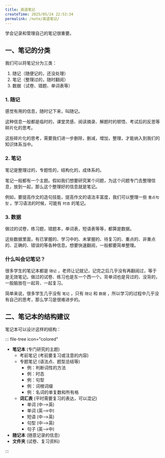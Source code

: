 ```yaml
---
title: 英语笔记
createTime: 2025/05/24 22:53:34
permalink: /note/英语笔记/
---
```


学会记录和管理自己的笔记很重要。

## 一、笔记的分类

我们可以将笔记分为三类：

1. 随记（随便记的，还没处理）
2. 笔记（整理过的，随时翻阅）
3. 数据（试卷、错题、单词表等）

### 1. 随记

感觉有用的信息，随时记下来，叫随记。

这种信息一般都是临时的，课堂灵感、阅读摘录、解题时的顿悟、考试后的反思等碎片化的思考。

这些碎片化的思考，需要我们进一步删除，删减，增加，整理，才能纳入到我们的知识体系当中。

### 2. 笔记

笔记是整理过的，专题性的，结构化的，成体系的。

笔记一般都有一个主题。假如我们想要研究某个问题，为这个问题专门去整理信息，放到一起，那么这个整理好的信息就是笔记。

例如，要提高作文的造句技能，提高作文的语法丰富度，我们可以整理一些 `重点句型` 。学习语法的时候，可能有 `时态` 的笔记。

### 3. 数据

做过的试卷，练习题，错题本，单词表，短语表等等，都算是数据。

这些数据里面，有已掌握的、学习中的、未掌握的、待复习的、重点的、非重点的、正确的、错误的等各种信息。想要快速翻阅，一般都要简单整理。

### 什么叫会记笔记？

很多学生的笔记本都是 `随记` ，老师让记就记，记完之后几乎没有再翻阅过，等于是无效笔记。做过的试卷、练习也是东一个西一个。背单词也是背过的、没背的，一股脑放在一起背、一起复习。

简单来说，很多学生几乎没有 `笔记` ，只有 `随记` 和 `数据` ，所以学习的过程中几乎没有自己的思考，那么学习是很难进步的。

## 二、笔记本的结构建议

笔记本可以设计这样的结构：

::: file-tree icon="colored"

- **笔记本** (专门研究的主题)
  - 考前笔记 (考前要复习或注意的内容)
  - 专题笔记 (语法点、题型总结等)
    - 例：判断词性的方法
    - 例：时态
    - 例：句型
    - 例：词根词缀
    - 例：名词的单复数和所有格
  - **词汇表** (平时需要复习的表达，可以混记)
    - 单词 (中-->英)
    - 单词 (英-->中)
    - 短语 (中-->英)
    - 句型 (中-->英)
    - 句子 (英-->中)
- **随记本** (随意记录的信息)
- **文件夹** (试卷、复习资料)

:::
